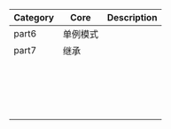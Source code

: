 





 

| Category | Core     | Description |
| -------- | -------- | ----------- |
| part6    | 单例模式 |             |
| part7    | 继承     |             |
|          |          |             |
|          |          |             |
|          |          |             |
|          |          |             |
|          |          |             |
|          |          |             |
|          |          |             |
|          |          |             |
|          |          |             |
|          |          |             |
|          |          |             |
|          |          |             |
|          |          |             |
|          |          |             |
|          |          |             |
|          |          |             |
|          |          |             |
|          |          |             |